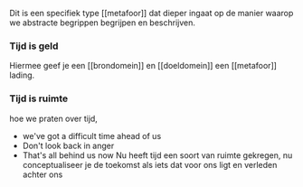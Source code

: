 Dit is een specifiek type [[metafoor]] dat dieper ingaat op de manier waarop we abstracte begrippen begrijpen en beschrijven. 
### Tijd is geld
Hiermee geef je een [[brondomein]] en [[doeldomein]] een [[metafoor]] lading.



### Tijd is ruimte
hoe we praten over tijd, 
- we've got a difficult time ahead of us
- Don't look back in anger
- That's all behind us now
Nu heeft tijd een soort van ruimte gekregen, nu conceptualiseer je de toekomst als iets dat voor ons ligt en verleden achter ons
